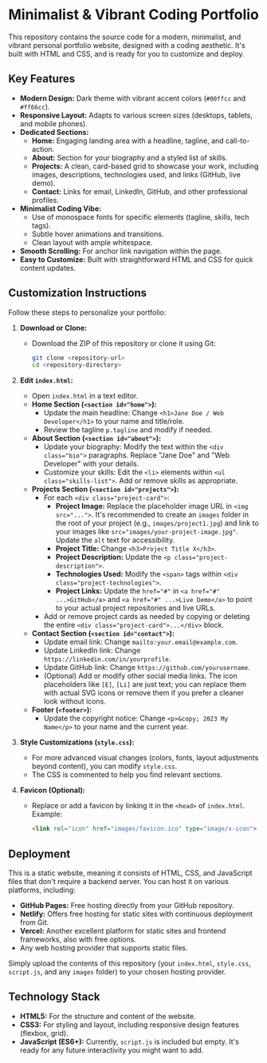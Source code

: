 # Minimalist & Vibrant Coding Portfolio

This repository contains the source code for a modern, minimalist, and vibrant personal portfolio website, designed with a coding aesthetic. It's built with HTML and CSS, and is ready for you to customize and deploy.

## Key Features

*   **Modern Design:** Dark theme with vibrant accent colors (`#00ffcc` and `#ff66cc`).
*   **Responsive Layout:** Adapts to various screen sizes (desktops, tablets, and mobile phones).
*   **Dedicated Sections:**
    *   **Home:** Engaging landing area with a headline, tagline, and call-to-action.
    *   **About:** Section for your biography and a styled list of skills.
    *   **Projects:** A clean, card-based grid to showcase your work, including images, descriptions, technologies used, and links (GitHub, live demo).
    *   **Contact:** Links for email, LinkedIn, GitHub, and other professional profiles.
*   **Minimalist Coding Vibe:**
    *   Use of monospace fonts for specific elements (tagline, skills, tech tags).
    *   Subtle hover animations and transitions.
    *   Clean layout with ample whitespace.
*   **Smooth Scrolling:** For anchor link navigation within the page.
*   **Easy to Customize:** Built with straightforward HTML and CSS for quick content updates.

## Customization Instructions

Follow these steps to personalize your portfolio:

1.  **Download or Clone:**
    *   Download the ZIP of this repository or clone it using Git:
        ```bash
        git clone <repository-url>
        cd <repository-directory>
        ```

2.  **Edit `index.html`:**
    *   Open `index.html` in a text editor.
    *   **Home Section (`<section id="home">`):**
        *   Update the main headline: Change `<h1>Jane Doe / Web Developer</h1>` to your name and title/role.
        *   Review the tagline `p.tagline` and modify if needed.
    *   **About Section (`<section id="about">`):**
        *   Update your biography: Modify the text within the `<div class="bio">` paragraphs. Replace "Jane Doe" and "Web Developer" with your details.
        *   Customize your skills: Edit the `<li>` elements within `<ul class="skills-list">`. Add or remove skills as appropriate.
    *   **Projects Section (`<section id="projects">`):**
        *   For each `<div class="project-card">`:
            *   **Project Image:** Replace the placeholder image URL in `<img src="...">`. It's recommended to create an `images` folder in the root of your project (e.g., `images/project1.jpg`) and link to your images like `src="images/your-project-image.jpg"`. Update the `alt` text for accessibility.
            *   **Project Title:** Change `<h3>Project Title X</h3>`.
            *   **Project Description:** Update the `<p class="project-description">`.
            *   **Technologies Used:** Modify the `<span>` tags within `<div class="project-technologies">`.
            *   **Project Links:** Update the `href="#"` in `<a href="#" ...>GitHub</a>` and `<a href="#" ...>Live Demo</a>` to point to your actual project repositories and live URLs.
        *   Add or remove project cards as needed by copying or deleting the entire `<div class="project-card">...</div>` block.
    *   **Contact Section (`<section id="contact">`):**
        *   Update email link: Change `mailto:your.email@example.com`.
        *   Update LinkedIn link: Change `https://linkedin.com/in/yourprofile`.
        *   Update GitHub link: Change `https://github.com/yourusername`.
        *   (Optional) Add or modify other social media links. The icon placeholders like `[E]`, `[Li]` are just text; you can replace them with actual SVG icons or remove them if you prefer a cleaner look without icons.
    *   **Footer (`<footer>`):**
        *   Update the copyright notice: Change `<p>&copy; 2023 My Name</p>` to your name and the current year.

3.  **Style Customizations (`style.css`):**
    *   For more advanced visual changes (colors, fonts, layout adjustments beyond content), you can modify `style.css`.
    *   The CSS is commented to help you find relevant sections.

4.  **Favicon (Optional):**
    *   Replace or add a favicon by linking it in the `<head>` of `index.html`. Example:
        ```html
        <link rel="icon" href="images/favicon.ico" type="image/x-icon">
        ```

## Deployment

This is a static website, meaning it consists of HTML, CSS, and JavaScript files that don't require a backend server. You can host it on various platforms, including:

*   **GitHub Pages:** Free hosting directly from your GitHub repository.
*   **Netlify:** Offers free hosting for static sites with continuous deployment from Git.
*   **Vercel:** Another excellent platform for static sites and frontend frameworks, also with free options.
*   Any web hosting provider that supports static files.

Simply upload the contents of this repository (your `index.html`, `style.css`, `script.js`, and any `images` folder) to your chosen hosting provider.

## Technology Stack

*   **HTML5:** For the structure and content of the website.
*   **CSS3:** For styling and layout, including responsive design features (flexbox, grid).
*   **JavaScript (ES6+):** Currently, `script.js` is included but empty. It's ready for any future interactivity you might want to add.
